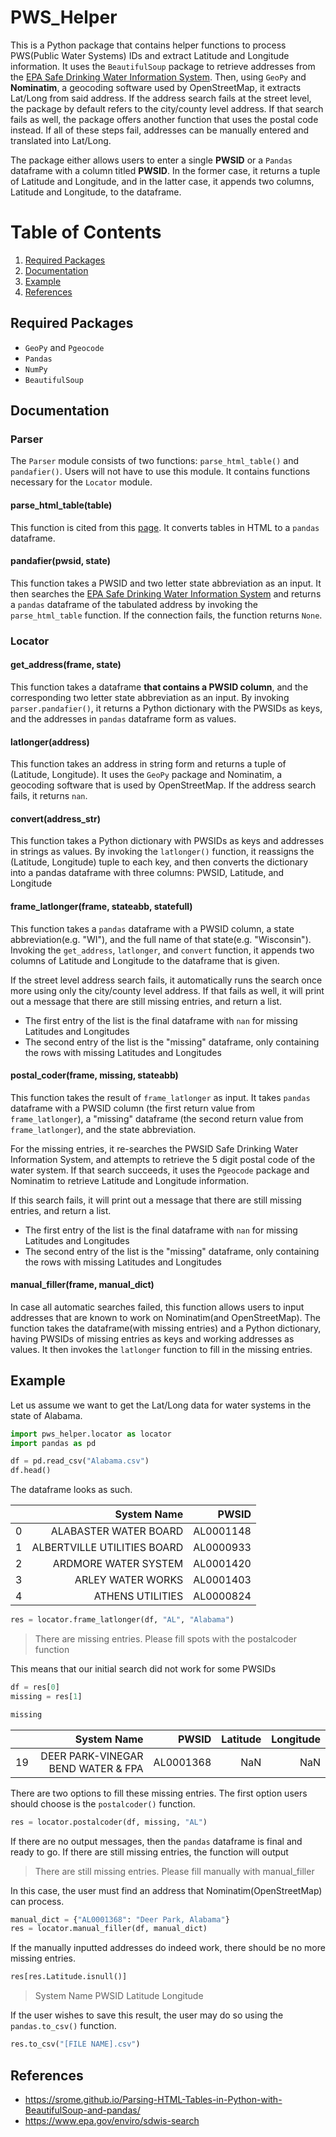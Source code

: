 # PWS_Helper
This is a Python package that contains helper functions to process PWS(Public Water Systems) IDs and extract Latitude and Longitude information. It uses the `BeautifulSoup` package to retrieve addresses from the [EPA Safe Drinking Water Information System](https://www.epa.gov/enviro/sdwis-search). Then, using `GeoPy` and **Nominatim**, a geocoding software used by OpenStreetMap, it extracts Lat/Long from said address. If the address search fails at the street level, the package by default refers to the city/county level address. If that search fails as well, the package offers another function that uses the postal code instead. If all of these steps fail, addresses can be manually entered and translated into Lat/Long.

The package either allows users to enter a single **PWSID** or a `Pandas` dataframe with a column titled **PWSID**. In the former case, it returns a tuple of Latitude and Longitude, and in the latter case, it appends two columns, Latitude and Longitude, to the dataframe.

# Table of Contents
1. [Required Packages](#packages)
2. [Documentation](#documentation)
3. [Example](#example)
4. [References](#reference)

## Required Packages <a name="packages"> </a>

- `GeoPy` and `Pgeocode`
- `Pandas`
- `NumPy`
- `BeautifulSoup`

## Documentation <a name="documentation"> </a>

### Parser

The `Parser` module consists of two functions: `parse_html_table()` and `pandafier()`. Users will not have to use this module. It contains functions necessary for the `Locator` module.

#### parse_html_table(table)

This function is cited from this [page](https://srome.github.io/Parsing-HTML-Tables-in-Python-with-BeautifulSoup-and-pandas/). It converts tables in HTML to a `pandas` dataframe.

#### pandafier(pwsid, state)

This function takes a PWSID and two letter state abbreviation as an input. It then searches the [EPA Safe Drinking Water Information System](https://www.epa.gov/enviro/sdwis-search) and returns a `pandas` dataframe of the tabulated address by invoking the `parse_html_table` function. If the connection fails, the function returns `None`.

### Locator

#### get_address(frame, state)

This function takes a dataframe **that contains a PWSID column**, and the corresponding two letter state abbreviation as an input. By invoking `parser.pandafier()`, it returns a Python dictionary with the PWSIDs as keys, and the addresses in `pandas` dataframe form as values. 

#### latlonger(address)

This function takes an address in string form and returns a tuple of (Latitude, Longitude). It uses the `GeoPy` package and Nominatim, a geocoding software that is used by OpenStreetMap. If the address search fails, it returns `nan`.

#### convert(address_str)

This function takes a Python dictionary with PWSIDs as keys and addresses in strings as values. By invoking the `latlonger()` function, it reassigns the (Latitude, Longitude) tuple to each key, and then converts the dictionary into a pandas dataframe with three columns: PWSID, Latitude, and Longitude

#### frame_latlonger(frame, stateabb, statefull)

This function takes a `pandas` dataframe with a PWSID column, a state abbreviation(e.g. "WI"), and the full name of that state(e.g. "Wisconsin"). Invoking the `get_address`, `latlonger`, and `convert` function, it appends two columns of Latitude and Longitude to the dataframe that is given.

If the street level address search fails, it automatically runs the search once more using only the city/county level address. If that fails as well, it will print out a message that there are still missing entries, and return a list. 

- The first entry of the list is the final dataframe with `nan` for missing Latitudes and Longitudes
- The second entry of the list is the "missing" dataframe, only containing the rows with missing Latitudes and Longitudes

#### postal_coder(frame, missing, stateabb)

This function takes the result of `frame_latlonger` as input. It takes `pandas` dataframe with a PWSID column (the first return value from `frame_latlonger`), a "missing" dataframe (the second return value from `frame_latlonger`), and the state abbreviation. 

For the missing entries, it re-searches the PWSID Safe Drinking Water Information System, and attempts to retrieve the 5 digit postal code of the water system. If that search succeeds, it uses the `Pgeocode` package and Nominatim to retrieve Latitude and Longitude information.

If this search fails, it will print out a message that there are still missing entries, and return a list. 

- The first entry of the list is the final dataframe with `nan` for missing Latitudes and Longitudes
- The second entry of the list is the "missing" dataframe, only containing the rows with missing Latitudes and Longitudes

#### manual_filler(frame, manual_dict)

In case all automatic searches failed, this function allows users to input addresses that are known to work on Nominatim(and OpenStreetMap). The function takes the dataframe(with missing entries) and a Python dictionary, having PWSIDs of missing entries as keys and working addresses as values. It then invokes the `latlonger` function to fill in the missing entries.


## Example <a name="example"> </a>

Let us assume we want to get the Lat/Long data for water systems in the state of Alabama. 

```python
import pws_helper.locator as locator
import pandas as pd

df = pd.read_csv("Alabama.csv")
df.head()
```

The dataframe looks as such.

|   |                 System Name |     PWSID |
|--:|----------------------------:|----------:|
| 0 |       ALABASTER WATER BOARD | AL0001148 |
| 1 | ALBERTVILLE UTILITIES BOARD | AL0000933 |
| 2 |        ARDMORE WATER SYSTEM | AL0001420 |
| 3 |           ARLEY WATER WORKS | AL0001403 |
| 4 |            ATHENS UTILITIES | AL0000824 |

```python
res = locator.frame_latlonger(df, "AL", "Alabama")
```
> There are missing entries. Please fill spots with the postalcoder function

This means that our initial search did not work for some PWSIDs

```python
df = res[0]
missing = res[1]

missing
```

|    |                        System Name |     PWSID | Latitude | Longitude |
|---:|-----------------------------------:|----------:|---------:|----------:|
| 19 | DEER PARK-VINEGAR BEND WATER & FPA | AL0001368 |      NaN |       NaN |

There are two options to fill these missing entries. The first option users should choose is the `postalcoder()` function.

```python
res = locator.postalcoder(df, missing, "AL")
```

If there are no output messages, then the `pandas` dataframe is final and ready to go. If there are still missing entries, the function will output

> There are still missing entries. Please fill manually with manual_filler

In this case, the user must find an address that Nominatim(OpenStreetMap) can process.

```python
manual_dict = {"AL0001368": "Deer Park, Alabama"}
res = locator.manual_filler(df, manual_dict)
```

If the manually inputted addresses do indeed work, there should be no more missing entries.

```python
res[res.Latitude.isnull()]
```

> System Name	PWSID	Latitude	Longitude

If the user wishes to save this result, the user may do so using the `pandas.to_csv()` function.

```python
res.to_csv("[FILE NAME].csv")
```

## References <a name="reference"> </a>

- https://srome.github.io/Parsing-HTML-Tables-in-Python-with-BeautifulSoup-and-pandas/
- https://www.epa.gov/enviro/sdwis-search
